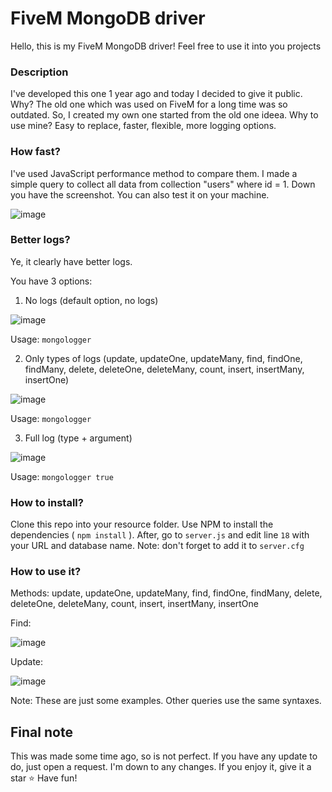 # FiveM MongoDB driver
Hello, this is my FiveM MongoDB driver!
Feel free to use it into you projects

### Description
I've developed this one 1 year ago and today I decided to give it public.
Why? The old one which was used on FiveM for a long time was so outdated. So, I created my own one started from the old one ideea.
Why to use mine? Easy to replace, faster, flexible, more logging options.

### How fast?
I've used JavaScript performance method to compare them. I made a simple query to collect all data from collection "users" where id = 1. Down you have the screenshot. 
You can also test it on your machine.

![image](https://github.com/cheftheo/mongodb-fivem/assets/46166826/041fa692-5456-41c5-9eab-cfec87f0c035)

### Better logs?
Ye, it clearly have better logs. 

You have 3 options:
1. No logs (default option, no logs)

![image](https://github.com/cheftheo/mongodb-fivem/assets/46166826/818f7173-44b4-4093-b643-ef98fad87686)

Usage: `mongologger`

2. Only types of logs (update, updateOne, updateMany, find, findOne, findMany, delete, deleteOne, deleteMany, count, insert, insertMany, insertOne)
   
![image](https://github.com/cheftheo/mongodb-fivem/assets/46166826/095710c0-1311-46c9-ab61-6c432f58f91b)
   
Usage: `mongologger`

3. Full log (type + argument)
   
![image](https://github.com/cheftheo/mongodb-fivem/assets/46166826/87ed22e5-f54e-4228-8b65-eb55f27ef143)
   
Usage: `mongologger true`

### How to install? 
Clone this repo into your resource folder. Use NPM to install the dependencies ( `npm install` ).
After, go to `server.js` and edit line `18` with your URL and database name.
Note: don't forget to add it to `server.cfg`

### How to use it?

Methods: update, updateOne, updateMany, find, findOne, findMany, delete, deleteOne, deleteMany, count, insert, insertMany, insertOne

Find:

![image](https://github.com/cheftheo/mongodb-fivem/assets/46166826/13cb8d51-c161-444f-a9d4-13c9f544c80b)

Update: 

![image](https://github.com/cheftheo/mongodb-fivem/assets/46166826/4928d9b4-1893-4264-808a-c75dd561ca36)

Note: These are just some examples. Other queries use the same syntaxes. 

## Final note
This was made some time ago, so is not perfect. If you have any update to do, just open a request. I'm down to any changes.
If you enjoy it, give it a star ⭐
Have fun!
